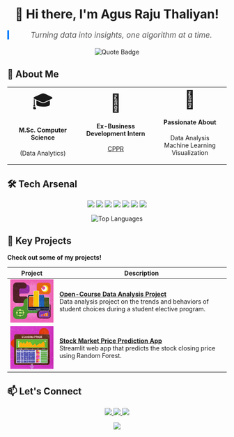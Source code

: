 <h1 align="center">👋 Hi there, I'm Agus Raju Thaliyan!</h1>

<div align="center">
  <blockquote style="font-size: 1.25em; font-style: italic; color: #555; max-width: 600px; border-left: 4px solid #007bff; padding-left: 16px; margin: 20px auto;">
    Turning data into insights, one algorithm at a time.
  </blockquote>
  
  <img src="https://img.shields.io/badge/-Turning%20data%20into%20insights%2C%20one%20algorithm%20at%20a%20time.-blue?style=for-the-badge&labelColor=black" alt="Quote Badge">
</div>



## 🚀 About Me

<div align="center">
  <table>
    <tr>
      <td align="center" width="200">
        <div style="font-size: 40px;">🎓</div>
        <h4>M.Sc. Computer Science</h4>
        <p>(Data Analytics)</p>
      </td>
      <td align="center" width="200">
        <div style="font-size: 40px;">💼</div>
        <h4>Ex-Business Development Intern</h4>
        <p><a href="https://www.cppr.in/" target="_blank">CPPR</a></p>
      </td>
      <td align="center" width="200">
        <div style="font-size: 40px;">🌟</div>
        <h4>Passionate About</h4>
        <p>Data Analysis<br>Machine Learning<br>Visualization</p>
      </td>
    </tr>
  </table>
</div>



## 🛠️ Tech Arsenal

<p align="center">
  <img src="https://img.shields.io/badge/Python-3670A0?style=for-the-badge&logo=python&logoColor=white" />
  <img src="https://img.shields.io/badge/SQL-007ACC?style=for-the-badge&logo=mysql&logoColor=white" />
  <img src="https://img.shields.io/badge/Data%20Analysis-009688?style=for-the-badge&logo=tableau&logoColor=white" />
  <img src="https://img.shields.io/badge/C%20Programming-191970?style=for-the-badge&logo=c&logoColor=white" />
  <img src="https://img.shields.io/badge/Figma-6264A7?style=for-the-badge&logo=figma&logoColor=white" />
  <img src="https://img.shields.io/badge/Power%20BI-F2C811?style=for-the-badge&logo=power-bi&logoColor=white" />
  <img src="https://img.shields.io/badge/Excel-217346?style=for-the-badge&logo=microsoft-excel&logoColor=white" />
</p>

<div align="center">

  ![Top Languages](https://github-readme-stats.vercel.app/api/top-langs/?username=agusrajuthaliyan&layout=compact&theme=radical)

</div>

## 📂 Key Projects
**Check out some of my projects!** 

| Project | Description |
|---------|-------------|
| ![Project 1](Resources/proj1.png) | **[Open-Course Data Analysis Project](https://github.com/agusrajuthaliyan/Open-Course-Data-Analysis-Project)**<br>Data analysis project on the trends and behaviors of student choices during a student elective program. |
| ![Project 2](Resources/proj2.png) | **[Stock Market Price Prediction App](https://github.com/agusrajuthaliyan/Stock-Price-Prediction-App)**<br>Streamlit web app that predicts the stock closing price using Random Forest. |



## 📫 **Let's Connect**
<p align="center">
  <a href="https://www.linkedin.com/in/agusrajuthaliyan/">
    <img src="https://img.shields.io/badge/-LinkedIn-blue?style=for-the-badge&logo=Linkedin&logoColor=white" />
  </a>
  <a href="https://github.com/agusrajuthaliyan">
    <img src="https://img.shields.io/badge/-GitHub-181717?style=for-the-badge&logo=github" />
  </a>
  <a href="mailto:agusraju43@gmail.com">
    <img src="https://img.shields.io/badge/-Email-D14836?style=for-the-badge&logo=gmail&logoColor=white" />
  </a>
</p>
<p align="center">
  <img src="https://komarev.com/ghpvc/?username=agusrajuthaliyan&color=blue&style=flat-square&label=Profile+Views" />
</p>